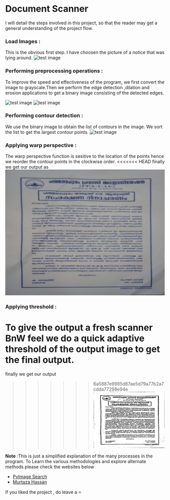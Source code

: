 

# Document Scanner

I will detail the steps involved in this project, so that the reader may get a general understanding of the project flow.

### Load Images :
This is the obvious first step. I have choosen the picture of a notice that was lying around.
![test image](resources/test.jpeg "Test")

### Performing preprocessing operations :
To improve the speed and effectiveness of the program, we first convert the image to grayscale.Then we perform the edge detection ,dilation and erosion applications to get a binary image consisting of the detected edges.

![test image](output/resized.jpeg "Resized")
![test image](output/preprocessed.jpeg "Preprocessed")

###  Performing contour detection :
We use the binary image to obtain the list of  contours in the image. We sort the list to get the largest contour points.
![test image](output/contours.jpeg  "Contours")

### Applying warp perspective :
The warp perspective function is sesitive to the location of the points hence we reorder the contour points in the clockwise order.
<<<<<<< HEAD
finally we get our output as
![test image](output/corrected.jpeg "Corrected Image")

### Applying threshold :
To give the output a fresh scanner BnW feel we do a quick adaptive threshold of the output image to get the final output.
=======
finally we get our output 
>>>>>>> 6a5887e9985d87ae5d79a77b2a7cdda77298e94e
![test image](output/final.jpeg "Final Image")


**Note**  :This is just a simplified explanation of the many processes in the program. To Learn the various methodologies and explore alternate methods please check the websites below 

 - [PyImage Search](https://www.pyimagesearch.com/)
 -  [Murtaza Hassan](https://www.murtazahassan.com/)

If you liked the project , do leave a :star:
